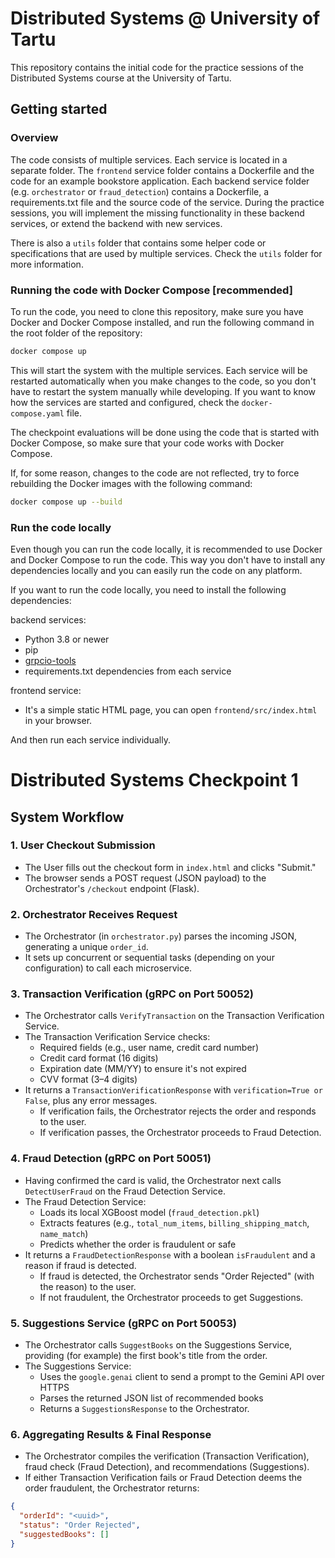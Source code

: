 # Distributed Systems @ University of Tartu

This repository contains the initial code for the practice sessions of the Distributed Systems course at the University of Tartu.

## Getting started

### Overview

The code consists of multiple services. Each service is located in a separate folder. The `frontend` service folder contains a Dockerfile and the code for an example bookstore application. Each backend service folder (e.g. `orchestrator` or `fraud_detection`) contains a Dockerfile, a requirements.txt file and the source code of the service. During the practice sessions, you will implement the missing functionality in these backend services, or extend the backend with new services.

There is also a `utils` folder that contains some helper code or specifications that are used by multiple services. Check the `utils` folder for more information.

### Running the code with Docker Compose [recommended]

To run the code, you need to clone this repository, make sure you have Docker and Docker Compose installed, and run the following command in the root folder of the repository:

```bash
docker compose up
```

This will start the system with the multiple services. Each service will be restarted automatically when you make changes to the code, so you don't have to restart the system manually while developing. If you want to know how the services are started and configured, check the `docker-compose.yaml` file.

The checkpoint evaluations will be done using the code that is started with Docker Compose, so make sure that your code works with Docker Compose.

If, for some reason, changes to the code are not reflected, try to force rebuilding the Docker images with the following command:

```bash
docker compose up --build
```

### Run the code locally

Even though you can run the code locally, it is recommended to use Docker and Docker Compose to run the code. This way you don't have to install any dependencies locally and you can easily run the code on any platform.

If you want to run the code locally, you need to install the following dependencies:

backend services:
- Python 3.8 or newer
- pip
- [grpcio-tools](https://grpc.io/docs/languages/python/quickstart/)
- requirements.txt dependencies from each service

frontend service:
- It's a simple static HTML page, you can open `frontend/src/index.html` in your browser.

And then run each service individually.


# Distributed Systems Checkpoint 1

## System Workflow

### 1. User Checkout Submission
- The User fills out the checkout form in `index.html` and clicks "Submit."
- The browser sends a POST request (JSON payload) to the Orchestrator's `/checkout` endpoint (Flask).

### 2. Orchestrator Receives Request
- The Orchestrator (in `orchestrator.py`) parses the incoming JSON, generating a unique `order_id`.
- It sets up concurrent or sequential tasks (depending on your configuration) to call each microservice.

### 3. Transaction Verification (gRPC on Port 50052)
- The Orchestrator calls `VerifyTransaction` on the Transaction Verification Service.
- The Transaction Verification Service checks:
  - Required fields (e.g., user name, credit card number)
  - Credit card format (16 digits)
  - Expiration date (MM/YY) to ensure it's not expired
  - CVV format (3–4 digits)
- It returns a `TransactionVerificationResponse` with `verification=True or False`, plus any error messages.
  - If verification fails, the Orchestrator rejects the order and responds to the user.
  - If verification passes, the Orchestrator proceeds to Fraud Detection.

### 4. Fraud Detection (gRPC on Port 50051)
- Having confirmed the card is valid, the Orchestrator next calls `DetectUserFraud` on the Fraud Detection Service.
- The Fraud Detection Service:
  - Loads its local XGBoost model (`fraud_detection.pkl`)
  - Extracts features (e.g., `total_num_items`, `billing_shipping_match`, `name_match`)
  - Predicts whether the order is fraudulent or safe
- It returns a `FraudDetectionResponse` with a boolean `isFraudulent` and a reason if fraud is detected.
  - If fraud is detected, the Orchestrator sends "Order Rejected" (with the reason) to the user.
  - If not fraudulent, the Orchestrator proceeds to get Suggestions.

### 5. Suggestions Service (gRPC on Port 50053)
- The Orchestrator calls `SuggestBooks` on the Suggestions Service, providing (for example) the first book's title from the order.
- The Suggestions Service:
  - Uses the `google.genai` client to send a prompt to the Gemini API over HTTPS
  - Parses the returned JSON list of recommended books
  - Returns a `SuggestionsResponse` to the Orchestrator.

### 6. Aggregating Results & Final Response
- The Orchestrator compiles the verification (Transaction Verification), fraud check (Fraud Detection), and recommendations (Suggestions).
- If either Transaction Verification fails or Fraud Detection deems the order fraudulent, the Orchestrator returns:

```json
{
  "orderId": "<uuid>",
  "status": "Order Rejected",
  "suggestedBooks": []
}